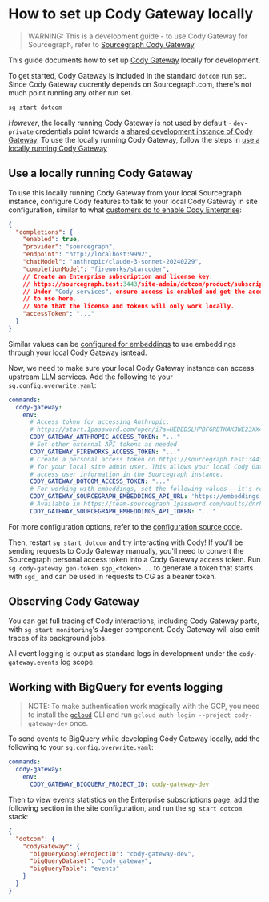 # How to set up Cody Gateway locally

> WARNING: This is a development guide - to use Cody Gateway for Sourcegraph, refer to [Sourcegraph Cody Gateway](https://sourcegraph.com/docs/cody/core-concepts/cody-gateway).

This guide documents how to set up [Cody Gateway](https://handbook.sourcegraph.com/departments/engineering/teams/cody/cody-gateway/) locally for development.

To get started, Cody Gateway is included in the standard `dotcom` run set.
Since Cody Gateway cucrently depends on Sourcegraph.com, there's not much point running any other run set.

```sh
sg start dotcom
```

*However*, the locally running Cody Gateway is not used by default - `dev-private` credentials point towards a [shared development instance of Cody Gateway](https://handbook.sourcegraph.com/departments/engineering/teams/cody/cody-gateway/).
To use the locally running Cody Gateway, follow the steps in [use a locally running Cody Gateway](#use-a-locally-running-cody-gateway)

## Use a locally running Cody Gateway

To use this locally running Cody Gateway from your local Sourcegraph instance, configure Cody features to talk to your local Cody Gateway in site configuration, similar to what [customers do to enable Cody Enterprise](https://sourcegraph.com/docs/cody/overview/enable-cody-enterprise):

```json
{
  "completions": {
    "enabled": true,
    "provider": "sourcegraph",
    "endpoint": "http://localhost:9992",
    "chatModel": "anthropic/claude-3-sonnet-20240229",
    "completionModel": "fireworks/starcoder",
    // Create an Enterprise subscription and license key:
    // https://sourcegraph.test:3443/site-admin/dotcom/product/subscriptions
    // Under "Cody services", ensure access is enabled and get the access token
    // to use here.
    // Note that the license and tokens will only work locally.
    "accessToken": "..."
  }
}
```

Similar values can be [configured for embeddings](https://sourcegraph.com/docs/cody/core-concepts/embeddings) to use embeddings through your local Cody Gateway isntead.

Now, we need to make sure your local Cody Gateway instance can access upstream LLM services.
Add the following to your `sg.config.overwrite.yaml`:

```yaml
commands:
  cody-gateway:
    env:
      # Access token for accessing Anthropic:
      # https://start.1password.com/open/i?a=HEDEDSLHPBFGRBTKAKJWE23XX4&h=my.1password.com&i=athw572l6xqqvtnbbgadevgbqi&v=dnrhbauihkhjs5ag6vszsme45a
      CODY_GATEWAY_ANTHROPIC_ACCESS_TOKEN: "..."
      # Set other external API tokens as needed
      CODY_GATEWAY_FIREWORKS_ACCESS_TOKEN: "..."
      # Create a personal access token on https://sourcegraph.test:3443/user/settings/tokens
      # for your local site admin user. This allows your local Cody Gateway to
      # access user information in the Sourcegraph instance.
      CODY_GATEWAY_DOTCOM_ACCESS_TOKEN: "..."
      # For working with embeddings, set the following values - it's recommended to use the dev deployment.
      CODY_GATEWAY_SOURCEGRAPH_EMBEDDINGS_API_URL: 'https://embeddings.sgdev.org/v2/models/st-multi-qa-mpnet-base-dot-v1/infer' # Replace model name as needed
      # Available in https://team-sourcegraph.1password.com/vaults/dnrhbauihkhjs5ag6vszsme45a/allitems/nigajmdgojg3uwzd5237jfoygm
      CODY_GATEWAY_SOURCEGRAPH_EMBEDDINGS_API_TOKEN: "..."
```

For more configuration options, refer to the [configuration source code](https://github.com/sourcegraph/sourcegraph/blob/main/cmd/cody-gateway/shared/config.go#L60).

Then, restart `sg start dotcom` and try interacting with Cody!
If you'll be sending requests to Cody Gateway manually, you'll need to convert the Sourcegraph personal access token into a Cody Gateway access token. Run `sg cody-gateway gen-token sgp_<token>...` to generate a token that starts with `sgd_` and can be used in requests to CG as a bearer token.

## Observing Cody Gateway

You can get full tracing of Cody interactions, including Cody Gateway parts, with `sg start monitoring`'s Jaeger component.
Cody Gateway will also emit traces of its background jobs.

All event logging is output as standard logs in development under the `cody-gateway.events` log scope.

## Working with BigQuery for events logging

> NOTE: To make authentication work magically with the GCP, you need to install the [`gcloud`](https://cloud.google.com/sdk/docs/install-sdk) CLI and
run `gcloud auth login --project cody-gateway-dev` once.

To send events to BigQuery while developing Cody Gateway locally, add the following to your `sg.config.overwrite.yaml`:

```yaml
commands:
  cody-gateway:
    env:
      CODY_GATEWAY_BIGQUERY_PROJECT_ID: cody-gateway-dev
```

Then to view events statistics on the Enterprise subscriptions page, add the following section in the site configuration, and run the `sg start dotcom` stack:

```json
{
  "dotcom": {
    "codyGateway": {
      "bigQueryGoogleProjectID": "cody-gateway-dev",
      "bigQueryDataset": "cody_gateway",
      "bigQueryTable": "events"
    }
  }
}
```
